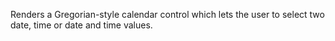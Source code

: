 Renders a Gregorian-style calendar control which lets the user to select two date, time or date and time values.